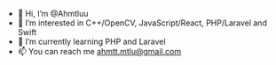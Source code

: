 - 👋 Hi, I’m @Ahmtluu
- 👀 I’m interested in C++/OpenCV, JavaScript/React, PHP/Laravel and Swift
- 🌱 I’m currently learning PHP and Laravel
- 📫 You can reach me ahmtt.mtlu@gmail.com


